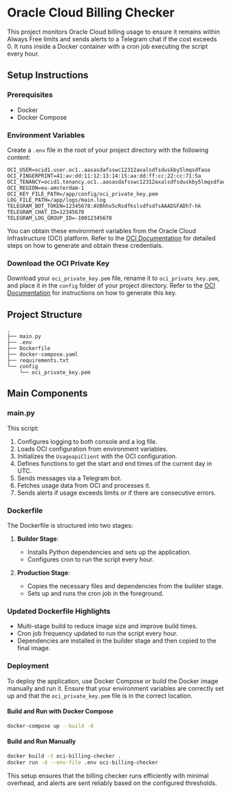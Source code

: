 
# Oracle Cloud Billing Checker

This project monitors Oracle Cloud billing usage to ensure it remains within Always Free limits and sends alerts to a Telegram chat if the cost exceeds 0. It runs inside a Docker container with a cron job executing the script every hour.

## Setup Instructions

### Prerequisites

- Docker
- Docker Compose

### Environment Variables

Create a `.env` file in the root of your project directory with the following content:

```env
OCI_USER=ocid1.user.oc1..aasasdafsswc12312axalsdfsduskby5lmqsdfaoa
OCI_FINGERPRINT=41:av:dd:11:12:13:14:15:aa:dd:ff:cc:22:cc:71:5a
OCI_TENANCY=ocid1.tenancy.oc1..aasasdafsswc12312axalsdfsduskby5lmqsdfaoa
OCI_REGION=eu-amsterdam-1
OCI_KEY_FILE_PATH=/app/config/oci_private_key.pem
LOG_FILE_PATH=/app/logs/main.log
TELEGRAM_BOT_TOKEN=12345678:AVBhhx5cRsdfkslsdfsdfsAAADSFADh7-hk
TELEGRAM_CHAT_ID=12345678
TELEGRAM_LOG_GROUP_ID=-10012345678
```

You can obtain these environment variables from the Oracle Cloud Infrastructure (OCI) platform. Refer to the [OCI Documentation](https://docs.oracle.com/en-us/iaas/Content/API/Concepts/apisigningkey.htm) for detailed steps on how to generate and obtain these credentials.

### Download the OCI Private Key

Download your `oci_private_key.pem` file, rename it to `oci_private_key.pem`, and place it in the `config` folder of your project directory. Refer to the [OCI Documentation](https://docs.oracle.com/en-us/iaas/Content/API/Concepts/apisigningkey.htm) for instructions on how to generate this key.

## Project Structure

```
.
├── main.py
├── .env
├── Dockerfile
├── docker-compose.yaml
├── requirements.txt
└── config
    └── oci_private_key.pem
```

## Main Components

### main.py

This script:

1. Configures logging to both console and a log file.
2. Loads OCI configuration from environment variables.
3. Initializes the `UsageapiClient` with the OCI configuration.
4. Defines functions to get the start and end times of the current day in UTC.
5. Sends messages via a Telegram bot.
6. Fetches usage data from OCI and processes it.
7. Sends alerts if usage exceeds limits or if there are consecutive errors.

### Dockerfile

The Dockerfile is structured into two stages:

1. **Builder Stage**:
    - Installs Python dependencies and sets up the application.
    - Configures cron to run the script every hour.

2. **Production Stage**:
    - Copies the necessary files and dependencies from the builder stage.
    - Sets up and runs the cron job in the foreground.

### Updated Dockerfile Highlights

- Multi-stage build to reduce image size and improve build times.
- Cron job frequency updated to run the script every hour.
- Dependencies are installed in the builder stage and then copied to the final image.

### Deployment

To deploy the application, use Docker Compose or build the Docker image manually and run it. Ensure that your environment variables are correctly set up and that the `oci_private_key.pem` file is in the correct location.

#### Build and Run with Docker Compose

```sh
docker-compose up --build -d
```

#### Build and Run Manually

```sh
docker build -t oci-billing-checker .
docker run -d --env-file .env oci-billing-checker
```

This setup ensures that the billing checker runs efficiently with minimal overhead, and alerts are sent reliably based on the configured thresholds.